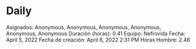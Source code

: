 # Daily

Asignados: Anonymous, Anonymous, Anonymous, Anonymous, Anonymous, Anonymous
Duración (horas): 0.41
Equipo: Nefrovida
Fecha: April 5, 2022
Fecha de creación: April 6, 2022 2:31 PM
Horas Hombre: 2.46